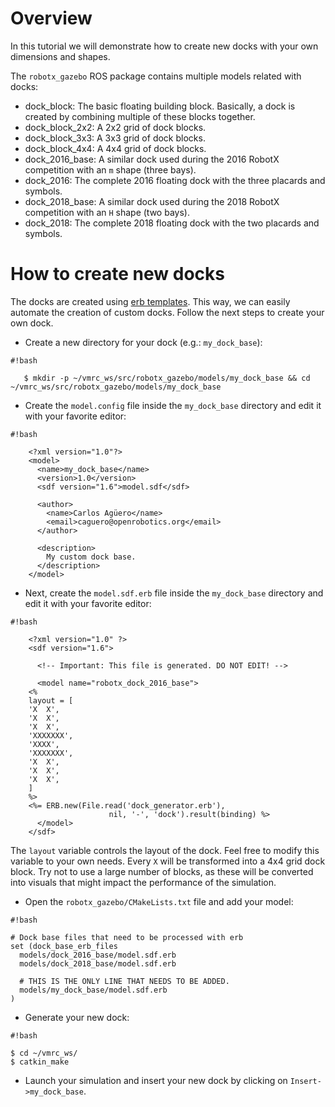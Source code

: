 # Overview

In this tutorial we will demonstrate how to create new docks with your own dimensions and shapes. 

The `robotx_gazebo` ROS package contains multiple models related with docks:

* dock_block: The basic floating building block. Basically, a dock is created by combining multiple of these blocks together.
* dock_block_2x2: A 2x2 grid of dock blocks.
* dock_block_3x3: A 3x3 grid of dock blocks.
* dock_block_4x4: A 4x4 grid of dock blocks.
* dock_2016_base: A similar dock used during the 2016 RobotX competition with an `m` shape (three bays).
* dock_2016: The complete 2016 floating dock with the three placards and symbols.
* dock_2018_base: A similar dock used during the 2018 RobotX competition with an `H` shape (two bays).
* dock_2018: The complete 2018 floating dock with the two placards and symbols.

# How to create new docks

The docks are created using [erb templates](https://en.wikipedia.org/wiki/ERuby). This way, we can easily automate the creation of custom docks. Follow the next steps to create your own dock.

* Create a new directory for your dock (e.g.: `my_dock_base`):

```
#!bash

   $ mkdir -p ~/vmrc_ws/src/robotx_gazebo/models/my_dock_base && cd ~/vmrc_ws/src/robotx_gazebo/models/my_dock_base
```

* Create the `model.config` file inside the `my_dock_base` directory and edit it with your favorite editor:


```
#!bash

    <?xml version="1.0"?>
    <model>
      <name>my_dock_base</name>
      <version>1.0</version>
      <sdf version="1.6">model.sdf</sdf>

      <author>
        <name>Carlos Agüero</name>
        <email>caguero@openrobotics.org</email>
      </author>

      <description>
        My custom dock base.
      </description>
    </model>
```

* Next, create the `model.sdf.erb` file inside the `my_dock_base` directory and edit it with your favorite editor:

```
#!bash

    <?xml version="1.0" ?>
    <sdf version="1.6">

      <!-- Important: This file is generated. DO NOT EDIT! -->

      <model name="robotx_dock_2016_base">
    <%
    layout = [
    'X  X',
    'X  X',
    'X  X',
    'XXXXXXX',
    'XXXX',
    'XXXXXXX',
    'X  X',
    'X  X',
    'X  X',
    ]
    %>
    <%= ERB.new(File.read('dock_generator.erb'),
                      nil, '-', 'dock').result(binding) %>
      </model>
    </sdf>
```

The `layout` variable controls the layout of the dock. Feel free to modify this variable to your own needs. Every `X` will be transformed into a 4x4 grid dock block. Try not to use a large number of blocks, as these will be converted into visuals that might impact the performance of the simulation.

* Open the `robotx_gazebo/CMakeLists.txt` file and add your model:

```
#!bash

# Dock base files that need to be processed with erb
set (dock_base_erb_files
  models/dock_2016_base/model.sdf.erb
  models/dock_2018_base/model.sdf.erb

  # THIS IS THE ONLY LINE THAT NEEDS TO BE ADDED.
  models/my_dock_base/model.sdf.erb
)
```

* Generate your new dock:

```
#!bash

$ cd ~/vmrc_ws/
$ catkin_make
```

* Launch your simulation and insert your new dock by clicking on `Insert->my_dock_base`.